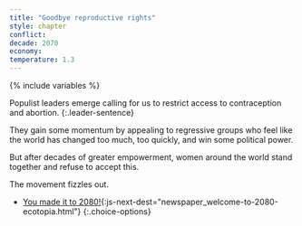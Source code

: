 ```yaml
---
title: "Goodbye reproductive rights"
style: chapter
conflict: 
decade: 2070
economy: 
temperature: 1.3
---
```


{% include variables %}

Populist leaders emerge calling for us to restrict access to contraception and abortion. 
{:.leader-sentence}

They gain some momentum by appealing to regressive groups who feel like the world has changed too much, too quickly, and win some political power.

But after decades of greater empowerment, women around the world stand together and refuse to accept this.

The movement fizzles out.

- [You made it to 2080!](part-page_2080.html){:js-next-dest="newspaper_welcome-to-2080-ecotopia.html"}
{:.choice-options}
